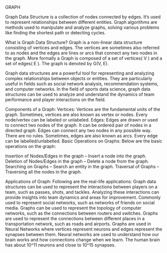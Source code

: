 GRAPH

Graph Data Structure is a collection of nodes connected by edges. It’s used to represent relationships between different entities.
Graph algorithms are methods used to manipulate and analyze graphs, solving various problems like finding the shortest path or detecting cycles.


What is Graph Data Structure?
Graph is a non-linear data structure consisting of vertices and edges. The vertices are sometimes also referred to as nodes and the edges are lines or arcs that connect any two nodes in the graph. More formally a Graph is composed of a set of vertices( V ) and a set of edges( E ). The graph is denoted by G(V, E).

Graph data structures are a powerful tool for representing and analyzing complex relationships between objects or entities. They are particularly useful in fields such as social network analysis, recommendation systems, and computer networks. In the field of sports data science, graph data structures can be used to analyze and understand the dynamics of team performance and player interactions on the field.

Components of a Graph:
Vertices: Vertices are the fundamental units of the graph. Sometimes, vertices are also known as vertex or nodes. Every node/vertex can be labeled or unlabeled.
Edges: Edges are drawn or used to connect two nodes of the graph. It can be ordered pair of nodes in a directed graph. Edges can connect any two nodes in any possible way. There are no rules. Sometimes, edges are also known as arcs. Every edge can be labelled/unlabelled.
Basic Operations on Graphs:
Below are the basic operations on the graph:

Insertion of Nodes/Edges in the graph – Insert a node into the graph.
Deletion of Nodes/Edges in the graph – Delete a node from the graph.
Searching on Graphs – Search an entity in the graph.
Traversal of Graphs – Traversing all the nodes in the graph. 


Applications of Graph:
Following are the real-life applications:
 Graph data structures can be used to represent the interactions between players on a team, such as passes, shots, and tackles. Analyzing these interactions can provide insights into team dynamics and areas for improvement.
Commonly used to represent social networks, such as networks of friends on social media.
Graphs can be used to represent the topology of computer networks, such as the connections between routers and switches.
Graphs are used to represent the connections between different places in a transportation network, such as roads and airports.
Graphs are used in Neural Networks where vertices represent neurons and edges represent the synapses between them. Neural networks are used to understand how our brain works and how connections change when we learn. The human brain has about 10^11 neurons and close to 10^15 synapses.

